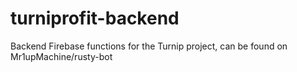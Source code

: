 # turniprofit-backend
Backend Firebase functions for the Turnip project, can be found on Mr1upMachine/rusty-bot
